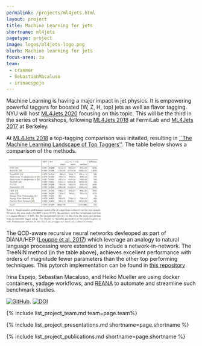 ```yaml
---
permalink: /projects/ml4jets.html
layout: project
title: Machine Learning for jets
shortname: ml4jets
pagetype: project
image: logos/ml4jets-logo.png
blurb: Machine learning for jets
focus-area: ia
team:
 - cranmer
 - SebastianMacaluso
 - irinaespejo
---
```


<!-- <img src="/assets/logos/ml4jets-logo.png" width="50%" /> -->

Machine Learning is having a major impact in jet physics. It is empowering powerful taggers for boosted (W, Z, H, top) jets as well as flavor tagging. 
NYU will host [ML4Jets 2020](https://indico.cern.ch/event/809820/) focusing on this topic. This will be the third in the series of workshops, following [ML4Jets 2018](https://indico.cern.ch/event/745718/) at FermiLab and [ML4Jets 2017](https://indico.physics.lbl.gov/indico/event/546/) at Berkeley. 

At [ML4Jets 2018](https://indico.cern.ch/event/745718/) a top-tagging comparison was initaited, resulting in [``The Machine Learning Landscape of Top Taggers''](http://inspirehep.net/record/1722059). The table below shows a comparison of the methods.

<img src="/assets/images/top-tagging.png" width="50%" alt="top tagging table" />

The QCD-aware recursive neural networks devleoped as part of DIANA/HEP ([Louppe et al. 2017](https://arxiv.org/abs/1702.00748)) which leverage an analogy to natural language processing were extended to include a network-in-network. The TreeNiN method (in the table above), achieves excellent performance with orders of magnitude fewer parameters than the other top performing techniques. This pytorch implementation can be found in [this repository](https://github.com/diana-hep/TreeNiN) 

Irina Espejo, Sebastian Macaluso, and Heiko Mueller are using docker containers, yadage workflows, and [REANA](http://www.reana.io) to automate and streamline such benchmark studies. 


[![GitHub](https://img.shields.io/badge/GitHub-555555.svg)](https://github.com/diana-hep/TreeNiN). 
[![DOI](https://zenodo.org/badge/160135404.svg)](https://zenodo.org/badge/latestdoi/160135404) 


{% include list_project_team.md team=page.team%}

{% include list_project_presentations.md shortname=page.shortname %}

{% include list_project_publications.md shortname=page.shortname %}
